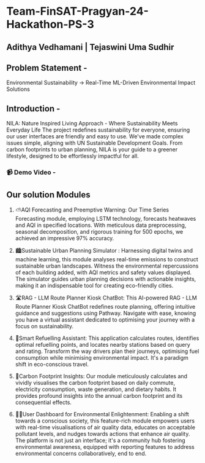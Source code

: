 # Team-FinSAT-Pragyan-24-Hackathon-PS-3
## Adithya Vedhamani | Tejaswini Uma Sudhir

## Problem Statement - 
Environmental Sustainability -> Real-Time ML-Driven Environmental Impact Solutions

## Introduction - 
NILA: Nature Inspired Living Approach - Where Sustainability Meets Everyday Life
The project redefines sustainability for everyone, ensuring our user interfaces are friendly and easy to use. We've made complex issues simple, aligning with UN Sustainable Development Goals. From carbon footprints to urban planning, NILA is your guide to a greener lifestyle, designed to be effortlessly impactful for all.

### 📹  Demo Video - 

## Our solution Modules 

1. ⛅AQI Forecasting and Preemptive Warning: 
Our Time Series Forecasting module, employing LSTM technology, forecasts heatwaves and AQI in specified locations. With meticulous data preprocessing, seasonal decomposition, and rigorous training for 500 epochs, we achieved an impressive 97% accuracy. 

2. 🏙️Sustainable Urban Planning Simulator : 
Harnessing digital twins and machine learning, this module analyses real-time emissions to construct sustainable urban landscapes. Witness the environmental repercussions of each building added, with AQI metrics and safety values displayed. The simulator guides urban planning decisions with actionable insights, making it an indispensable tool for creating eco-friendly cities.

3. 🛣️RAG - LLM Route Planner Kiosk ChatBot: 
This AI-powered RAG - LLM Route Planner Kiosk ChatBot redefines route planning, offering intuitive guidance and suggestions using Pathway. Navigate with ease, knowing you have a virtual assistant dedicated to optimising your journey with a focus on sustainability.

4. 🚌Smart Refuelling Assistant: 
This application calculates routes, identifies optimal refuelling points, and locates nearby stations based on query and rating. Transform the way drivers plan their journeys, optimising fuel consumption while minimising environmental impact. It's a paradigm shift in eco-conscious travel.

5. 👣Carbon Footprint Insights:
Our module meticulously calculates and vividly visualises the carbon footprint based on daily commute, electricity consumption, waste generation, and dietary habits. It provides profound insights into the annual carbon footprint and its consequential effects. 

6. 👨‍🦲User Dashboard for Environmental Enlightenment:
Enabling a shift towards a conscious society, this feature-rich module empowers users with real-time visualisations of air quality data, educates on acceptable pollutant levels, and nudges towards actions that enhance air quality. The platform is not just an interface; it's a community hub fostering environmental awareness, equipped with reporting features to address environmental concerns collaboratively, end to end. 
